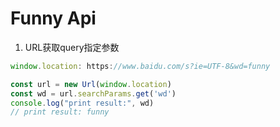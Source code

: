 # Funny Api

1. URL获取query指定参数
``` js
window.location: https://www.baidu.com/s?ie=UTF-8&wd=funny

const url = new Url(window.location)
const wd = url.searchParams.get('wd')
console.log("print result:", wd)
// print result: funny
```